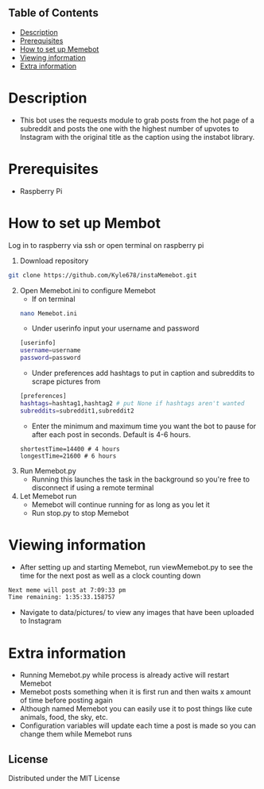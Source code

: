 <!-- TABLE OF CONTENTS -->
## Table of Contents

* [Description](#Description)
* [Prerequisites](#Prerequisites)
* [How to set up Memebot](#How-to-set-up-Memebot)
* [Viewing information](#Viewing-information)
* [Extra information](#Extra-information)

# Description
- This bot uses the requests module to grab posts from the hot page of a subreddit and posts the one with the highest number of upvotes to Instagram with the original title as the caption using the instabot library.

# Prerequisites
- Raspberry Pi

# How to set up Membot
Log in to raspberry via ssh or open terminal on raspberry pi
1. Download repository
```sh
git clone https://github.com/Kyle678/instaMemebot.git
```
2. Open Memebot.ini to configure Memebot
   - If on terminal
   ```sh
   nano Memebot.ini
   ```
   - Under userinfo input your username and password
   ```sh
   [userinfo]
   username=username
   password=password
   ```
   - Under preferences add hashtags to put in caption and subreddits to scrape pictures from
   ```sh
   [preferences]
   hashtags=hashtag1,hashtag2 # put None if hashtags aren't wanted
   subreddits=subreddit1,subreddit2
   ```
   - Enter the minimum and maximum time you want the bot to pause for after each post in seconds. Default is 4-6 hours.
   ```
   shortestTime=14400 # 4 hours 
   longestTime=21600 # 6 hours
   ```
3. Run Memebot.py
   - Running this launches the task in the background so you're free to disconnect if using a remote terminal
4. Let Memebot run
   - Memebot will continue running for as long as you let it
   - Run stop.py to stop Memebot

# Viewing information
- After setting up and starting Memebot, run viewMemebot.py to see the time for the next post as well as a clock counting down
```sh
Next meme will post at 7:09:33 pm
Time remaining: 1:35:33.158757
```
- Navigate to data/pictures/ to view any images that have been uploaded to Instagram

# Extra information
- Running Memebot.py while process is already active will restart Memebot
- Memebot posts something when it is first run and then waits x amount of time before posting again
- Although named Memebot you can easily use it to post things like cute animals, food, the sky, etc.
- Configuration variables will update each time a post is made so you can change them while Memebot runs

<!-- LICENSE -->
## License

Distributed under the MIT License